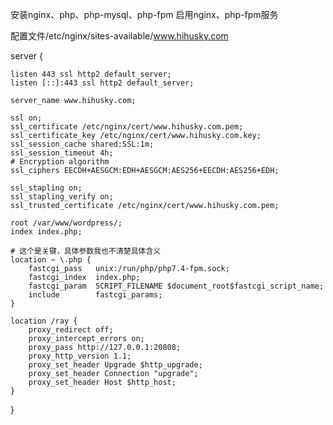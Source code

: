 安装nginx、php、php-mysql、php-fpm
启用nginx、php-fpm服务

配置文件/etc/nginx/sites-available/www.hihusky.com

server {

	listen 443 ssl http2 default_server;
	listen [::]:443 ssl http2 default_server;

	server_name www.hihusky.com;

	ssl on;
	ssl_certificate /etc/nginx/cert/www.hihusky.com.pem;
	ssl_certificate_key /etc/nginx/cert/www.hihusky.com.key;
	ssl_session_cache shared:SSL:1m;
	ssl_session_timeout 4h;
	# Encryption algorithm
	ssl_ciphers EECDH+AESGCM:EDH+AESGCM:AES256+EECDH:AES256+EDH;

	ssl_stapling on;
	ssl_stapling_verify on;
	ssl_trusted_certificate /etc/nginx/cert/www.hihusky.com.pem;

	root /var/www/wordpress/;
	index index.php;

    # 这个是关键，具体参数我也不清楚具体含义
	location ~ \.php {
		fastcgi_pass   unix:/run/php/php7.4-fpm.sock;
		fastcgi_index  index.php;
        fastcgi_param  SCRIPT_FILENAME $document_root$fastcgi_script_name;
        include        fastcgi_params;
	}

	location /ray {
		proxy_redirect off;
        proxy_intercept_errors on;
        proxy_pass http://127.0.0.1:20808;
        proxy_http_version 1.1;
        proxy_set_header Upgrade $http_upgrade;
        proxy_set_header Connection "upgrade";
        proxy_set_header Host $http_host;
	}
}